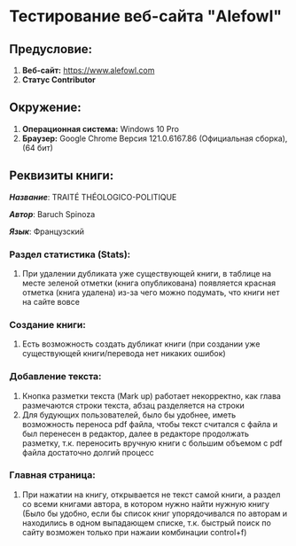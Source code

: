 # Тестирование веб-сайта "Alefowl"

## Предусловие: 
1. **Веб-сайт:** https://www.alefowl.com
2. **Статус Contributor**

## Окружение:
1. **Операционная система:** Windows 10 Pro
2. **Браузер:** Google Chrome Версия 121.0.6167.86 (Официальная сборка), (64 бит)

## Реквизиты книги:
_**Название**_: TRAITÉ THÉOLOGICO-POLITIQUE

_**Автор**_: Baruch Spinoza 

_**Язык**_: Французский

### Раздел статистика (Stats):
1. При удалении дубликата уже существующей книги, в таблице на месте зеленой отметки (книга опубликована) появляется красная отметка (книга удалена) из-за чего можно подумать, что книги нет на сайте вовсе


### Создание книги:
1. Есть возможность создать дубликат книги (при создании уже существующей книги/перевода нет никаких ошибок)

### Добавление текста: 
1. Кнопка разметки текста (Mark up) работает некорректно, как глава размечаются строки текста, абзац разделяется на строки 
2. Для будующих пользователей, было бы удобнее, иметь возможность переноса pdf файла, чтобы текст считался с файла и был перенесен в редактор, далее в редакторе продолжать разметку, т.к. переносить вручную книги с большим объемом с pdf файла достаточно долгий процесс

### Главная страница: 
1. При нажатии на книгу, открывается не текст самой книги, а раздел со всеми книгами автора, в котором нужно найти нужную книгу 
(Было бы удобно, если бы список книг упорядочивался по авторам и находились в одном выпадающем списке, т.к. быстрый поиск по сайту возможен только при нажаии комбинации control+f)